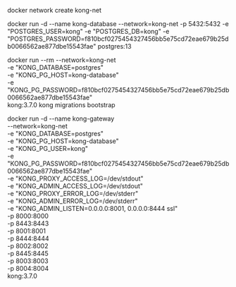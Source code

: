 docker network create kong-net

docker run -d --name kong-database --network=kong-net -p 5432:5432 -e "POSTGRES_USER=kong" -e "POSTGRES_DB=kong" -e "POSTGRES_PASSWORD=f810bcf0275454327456bb5e75cd72eae679b25db0066562ae877dbe15543fae" postgres:13

docker run --rm --network=kong-net \
-e "KONG_DATABASE=postgres" \
-e "KONG_PG_HOST=kong-database" \
-e "KONG_PG_PASSWORD=f810bcf0275454327456bb5e75cd72eae679b25db0066562ae877dbe15543fae" \
kong:3.7.0 kong migrations bootstrap

docker run -d --name kong-gateway \
--network=kong-net \
-e "KONG_DATABASE=postgres" \
-e "KONG_PG_HOST=kong-database" \
-e "KONG_PG_USER=kong" \
-e "KONG_PG_PASSWORD=f810bcf0275454327456bb5e75cd72eae679b25db0066562ae877dbe15543fae" \
-e "KONG_PROXY_ACCESS_LOG=/dev/stdout" \
-e "KONG_ADMIN_ACCESS_LOG=/dev/stdout" \
-e "KONG_PROXY_ERROR_LOG=/dev/stderr" \
-e "KONG_ADMIN_ERROR_LOG=/dev/stderr" \
-e "KONG_ADMIN_LISTEN=0.0.0.0:8001, 0.0.0.0:8444 ssl" \
-p 8000:8000 \
-p 8443:8443 \
-p 8001:8001 \
-p 8444:8444 \
-p 8002:8002 \
-p 8445:8445 \
-p 8003:8003 \
-p 8004:8004 \
kong:3.7.0
